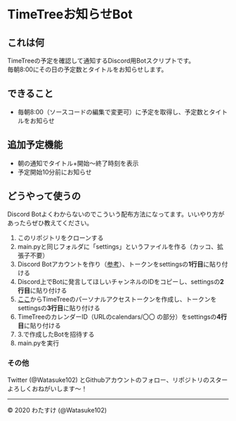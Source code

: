# TimeTreeお知らせBot
## これは何
TimeTreeの予定を確認して通知するDiscord用Botスクリプトです。  
毎朝8:00にその日の予定数とタイトルをお知らせします。

## できること
- 毎朝8:00（ソースコードの編集で変更可）に予定を取得し、予定数とタイトルをお知らせ

## 追加予定機能
- 朝の通知でタイトル+開始〜終了時刻を表示
- 予定開始10分前にお知らせ

## どうやって使うの
Discord Botよくわからないのでこういう配布方法になってます。いいやり方があったらぜひ教えてください。  
1. このリポジトリをクローンする
1. main.pyと同じフォルダに「settings」というファイルを作る（カッコ、拡張子不要）
1. Discord Botアカウントを作り（[参考](https://qiita.com/1ntegrale9/items/cb285053f2fa5d0cccdf)）、トークンをsettingsの**1行目**に貼り付ける
1. Discord上でBotに発言してほしいチャンネルのIDをコピーし、settingsの**2行目**に貼り付ける
1. [ここ](https://timetreeapp.com/personal_access_tokens)からTimeTreeのパーソナルアクセストークンを作成し、トークンをsettingsの**3行目**に貼り付ける
1. TimeTreeのカレンダーID（URLのcalendars/〇〇 の部分）をsettingsの**4行目**に貼り付ける
1. 3.で作成したBotを招待する
1. main.pyを実行

### その他
Twitter (@Watasuke102) とGithubアカウントのフォロー、リポジトリのスターよろしくおねがいします〜！

---
© 2020 わたすけ (@Watasuke102)